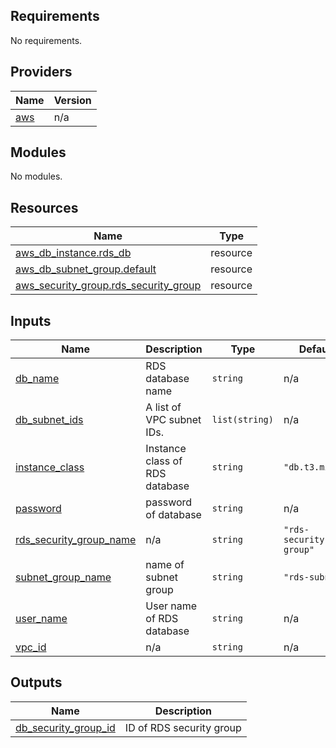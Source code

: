 <!-- BEGIN_TF_DOCS -->
## Requirements

No requirements.

## Providers

| Name | Version |
|------|---------|
| <a name="provider_aws"></a> [aws](#provider\_aws) | n/a |

## Modules

No modules.

## Resources

| Name | Type |
|------|------|
| [aws_db_instance.rds_db](https://registry.terraform.io/providers/hashicorp/aws/latest/docs/resources/db_instance) | resource |
| [aws_db_subnet_group.default](https://registry.terraform.io/providers/hashicorp/aws/latest/docs/resources/db_subnet_group) | resource |
| [aws_security_group.rds_security_group](https://registry.terraform.io/providers/hashicorp/aws/latest/docs/resources/security_group) | resource |

## Inputs

| Name | Description | Type | Default | Required |
|------|-------------|------|---------|:--------:|
| <a name="input_db_name"></a> [db\_name](#input\_db\_name) | RDS database name | `string` | n/a | yes |
| <a name="input_db_subnet_ids"></a> [db\_subnet\_ids](#input\_db\_subnet\_ids) | A list of VPC subnet IDs. | `list(string)` | n/a | yes |
| <a name="input_instance_class"></a> [instance\_class](#input\_instance\_class) | Instance class of RDS database | `string` | `"db.t3.micro"` | no |
| <a name="input_password"></a> [password](#input\_password) | password of database | `string` | n/a | yes |
| <a name="input_rds_security_group_name"></a> [rds\_security\_group\_name](#input\_rds\_security\_group\_name) | n/a | `string` | `"rds-security-group"` | no |
| <a name="input_subnet_group_name"></a> [subnet\_group\_name](#input\_subnet\_group\_name) | name of subnet group | `string` | `"rds-subnet"` | no |
| <a name="input_user_name"></a> [user\_name](#input\_user\_name) | User name of RDS database | `string` | n/a | yes |
| <a name="input_vpc_id"></a> [vpc\_id](#input\_vpc\_id) | n/a | `string` | n/a | yes |

## Outputs

| Name | Description |
|------|-------------|
| <a name="output_db_security_group_id"></a> [db\_security\_group\_id](#output\_db\_security\_group\_id) | ID of RDS security group |
<!-- END_TF_DOCS -->